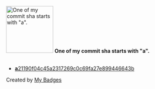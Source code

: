 <img src="https://my-badges.github.io/my-badges/a-commit.png" alt="One of my commit sha starts with &quot;a&quot;." title="One of my commit sha starts with &quot;a&quot;." width="128">
<strong>One of my commit sha starts with &quot;a&quot;.</strong>
<br><br>

- <a href="https://github.com/ronaldorodriguesl/acofin/commit/a21190f04c45a2317269c0c69fa27e899446643b"><strong>a</strong>21190f04c45a2317269c0c69fa27e899446643b</a>


Created by <a href="https://github.com/my-badges/my-badges">My Badges</a>